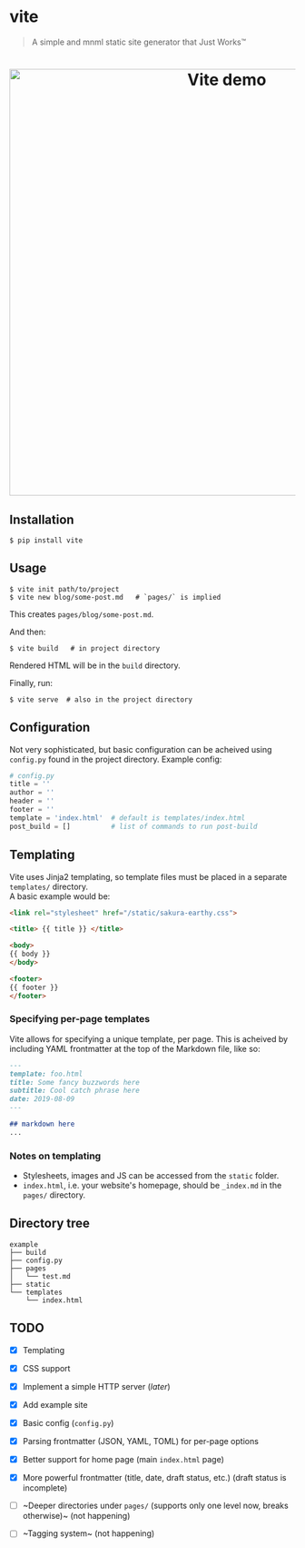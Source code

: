# vite
> A simple and mnml static site generator that Just Works™

<h1 align="center">
    <img width="750" src="https://0x0.st/swPG.png" alt="Vite demo">
</h1>

Installation
------------

```console
$ pip install vite
```
Usage
-----

```console
$ vite init path/to/project
$ vite new blog/some-post.md   # `pages/` is implied
```
This creates `pages/blog/some-post.md`.

And then:
```console
$ vite build   # in project directory
```
Rendered HTML will be in the `build` directory.

Finally, run:
```console
$ vite serve  # also in the project directory
```

Configuration
-------------

Not very sophisticated, but basic configuration can be acheived using
  `config.py` found in the project directory.
Example config:

```python
# config.py 
title = ''
author = ''
header = ''
footer = '' 
template = 'index.html'  # default is templates/index.html
post_build = []          # list of commands to run post-build
```

Templating
----------

Vite uses Jinja2 templating, so template files must be placed in a separate `templates/` directory.  
A basic example would be:
```html
<link rel="stylesheet" href="/static/sakura-earthy.css">

<title> {{ title }} </title>

<body>
{{ body }}
</body>

<footer>
{{ footer }}
</footer>
```
### Specifying per-page templates
Vite allows for specifying a unique template, per page. This is acheived by including YAML frontmatter at the top of the Markdown file, like so:

```markdown
---
template: foo.html
title: Some fancy buzzwords here
subtitle: Cool catch phrase here
date: 2019-08-09
---

## markdown here
...
```

### Notes on templating

- Stylesheets, images and JS can be accessed from the `static` folder.
- `index.html`, i.e. your website's homepage, should be `_index.md` in the `pages/` directory.


Directory tree
--------------

    example
    ├── build
    ├── config.py
    ├── pages
    │   └── test.md
    ├── static
    └── templates
        └── index.html

TODO
----

- [x] Templating
- [x] CSS support
- [x] Implement a simple HTTP server (*later*)
- [x] Add example site
- [x] Basic config (`config.py`)
- [x] Parsing frontmatter (JSON, YAML, TOML) for per-page options
- [x] Better support for home page (main `index.html` page)
- [x] More powerful frontmatter (title, date, draft status, etc.) (draft status is incomplete)
- [ ] ~Deeper directories under `pages/` (supports only one level now, breaks otherwise)~ (not happening)
- [ ] ~Tagging system~ (not happening)

